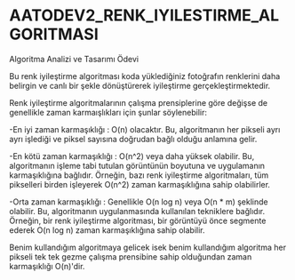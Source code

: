 # AATODEV2_RENK_IYILESTIRME_ALGORITMASI
Algoritma Analizi ve Tasarımı Ödevi

Bu renk iyileştirme algoritması koda yüklediğiniz fotoğrafın renklerini daha belirgin ve canlı bir şekle dönüştürerek iyileştirme gerçekleştirmektedir.

Renk iyileştirme algoritmalarının çalışma prensiplerine göre değişse de genellikle zaman karmaışlıkları için şunlar söylenebilir:

  -En iyi zaman karmaşıklığı :
      O(n) olacaktır. Bu, algoritmanın her pikseli ayrı ayrı işlediği ve piksel sayısına doğrudan bağlı olduğu anlamına gelir.

  -En kötü zaman karmaşıklığı : 
      O(n^2) veya daha yüksek olabilir. Bu, algoritmanın işleme tabi tutulan görüntünün boyutuna ve uygulamanın karmaşıklığına bağlıdır. Örneğin, bazı renk iyileştirme         algoritmaları, tüm pikselleri birden işleyerek O(n^2) zaman karmaşıklığına sahip olabilirler.

  -Orta zaman karmaşıklığı :
      Genellikle O(n log n) veya O(n * m) şeklinde olabilir. Bu, algoritmanın uygulanmasında kullanılan tekniklere bağlıdır. Örneğin, bir renk iyileştirme algoritması,         bir görüntüyü önce segmente ederek O(n log n) zaman karmaşıklığına sahip olabilir.
      
Benim kullandığım algoritmaya gelicek isek benim kullandığım algoritma her pikseli tek tek gezme çalışma prensibine sahip olduğundan zaman karmaşıklığı O(n)'dir.
